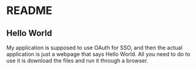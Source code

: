 # README
## Hello World 
My application is supposed to use OAuth for SSO, and then the actual application is just a webpage that says Hello World. All you need to do to use it is download the files and run it through a browser.

